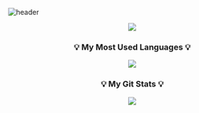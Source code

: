 ![header](https://capsule-render.vercel.app/api?type=Rounded&color=auto&height=200&section=header&text=CLOUDoort👋&fontSize=50&animation=twinkling)

<p align="center">
  <img src="https://img.shields.io/badge/#3178C6-blue?style=flat&logo=Typescript&logoColor=${blue}"/></a>
</p>


<h3 align="center">💡 My Most Used Languages 💡</h3>
<p align="center">
  <a href="https://github.com/CLOUDoort">
    <img align="center" src="https://github-readme-stats.vercel.app/api/top-langs/?username=CLOUDoort&layout=compact&show_icons=true&show_owner=true&hide_title=true&theme=nord&hide=kotlin" />
  </a>
</p>
<h3 align="center">💡 My Git Stats 💡</h3>
<p align="center">
  <a href="https://github.com/CLOUDoort">
    <img align="center" src="https://github-readme-stats.vercel.app/api?username=CLOUDoort&hide_title=true&show_icons=true&include_all_commits=true&theme=nord" />
  </a>
</p>

<!--
**CLOUDoort/CLOUDoort** is a ✨ _special_ ✨ repository because its `README.md` (this file) appears on your GitHub profile.

Here are some ideas to get you started:

- 🔭 I’m currently working on ...
- 🌱 I’m currently learning ...
- 👯 I’m looking to collaborate on ...
- 🤔 I’m looking for help with ...
- 💬 Ask me about ...
- 📫 How to reach me: ...
- 😄 Pronouns: ...
- ⚡ Fun fact: ...
-->
